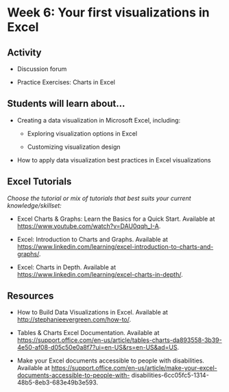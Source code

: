 # Week 6: Your first visualizations in Excel

## Activity

-   Discussion forum

-   Practice Exercises: Charts in Excel

## Students will learn about...

-   Creating a data visualization in Microsoft Excel, including:

    -   Exploring visualization options in Excel

    -   Customizing visualization design

-   How to apply data visualization best practices in Excel visualizations

## Excel Tutorials

*Choose the tutorial or mix of tutorials that best suits your current
knowledge/skillset:*

-   Excel Charts & Graphs: Learn the Basics for a Quick Start. Available at https://www.youtube.com/watch?v=DAU0qqh_I-A.

-   Excel: Introduction to Charts and Graphs. Available at
    https://www.linkedin.com/learning/excel-introduction-to-charts-and-graphs/.
	
-   Excel: Charts in Depth. Available at
    https://www.linkedin.com/learning/excel-charts-in-depth/.

## Resources

-   How to Build Data Visualizations in Excel. Available at
    http://stephanieevergreen.com/how-to/.

-   Tables & Charts Excel Documentation. Available at https://support.office.com/en-us/article/tables-charts-da893558-3b39-4e50-af08-d05c50e0a8f7?ui=en-US&rs=en-US&ad=US.

-   Make your Excel documents accessible to people with disabilities. Available at
    https://support.office.com/en-us/article/make-your-excel-documents-accessible-to-people-with- disabilities-6cc05fc5-1314-48b5-8eb3-683e49b3e593.
